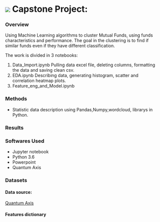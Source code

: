 # ![](https://ga-dash.s3.amazonaws.com/production/assets/logo-9f88ae6c9c3871690e33280fcf557f33.png) Capstone Project: 

### Overview

Using Machine Learning algorithms to cluster Mutual Funds, using funds characteristics and performance. 
The goal in the clustering is to find if similar funds even if they have different classification.


The work is divided in 3 notebooks:

1. Data_Import.ipynb
     Pulling data excel file, deleting columns, formatting the data and saving clean csv.
2. EDA.ipynb
     Describing data, generating histogram, scatter and correlation heatmap plots.
3. Feature_eng_and_Model.ipynb
   
### Methods
 - Statistic data description using Pandas,Numpy,wordcloud, librarys in Python.
### Results

### Softwares Used
- Jupyter notebook
- Python 3.6
- Powerpoint
- Quantum Axis
### Datasets

#### Data source:

[Quantum Axis](https://www.quantumaxis.com.br/webaxis/)


#### Features dictionary


